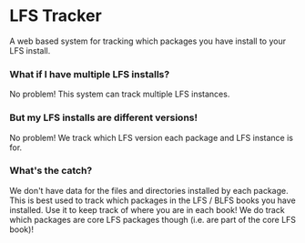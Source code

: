 # LFS Tracker

A web based system for tracking which packages you have install to your LFS install.

### What if I have multiple LFS installs?
No problem! This system can track multiple LFS instances.

### But my LFS installs are different versions!
No problem! We track which LFS version each package and LFS instance is for.

### What's the catch?
We don't have data for the files and directories installed by each package. This is best used to track which packages in the LFS / BLFS books you have installed. Use it to keep track of where you are in each book!
We do track which packages are core LFS packages though (i.e. are part of the core LFS book)!
